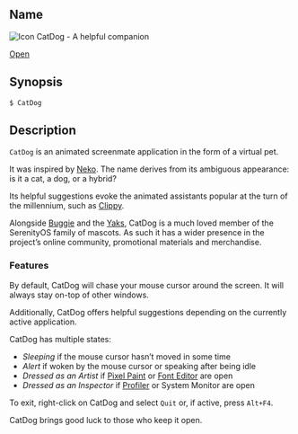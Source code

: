 ## Name

![Icon](/res/icons/16x16/app-catdog.png) CatDog - A helpful companion

[Open](file:///bin/CatDog)

## Synopsis

```**sh
$ CatDog
```

## Description

`CatDog` is an animated screenmate application in the form of a virtual pet.

It was inspired by [Neko](https://en.wikipedia.org/wiki/Neko_(software)). The name derives from its ambiguous appearance: is it a cat, a dog, or a hybrid?

Its helpful suggestions evoke the animated assistants popular at the turn of the millennium, such as [Clippy](https://en.wikipedia.org/wiki/Office_Assistant).

Alongside [Buggie](https://en.wikipedia.org/wiki/SerenityOS#History) and the [Yaks](http://yaksplained.org/), CatDog is a much loved member of the SerenityOS family of mascots. As such it has a wider presence in the project’s online community, promotional materials and merchandise.

### Features

By default, CatDog will chase your mouse cursor around the screen. It will always stay on-top of other windows.

Additionally, CatDog offers helpful suggestions depending on the currently active application.

CatDog has multiple states:

- *Sleeping* if the mouse cursor hasn’t moved in some time
- *Alert* if woken by the mouse cursor or speaking after being idle
- *Dressed as an Artist* if [Pixel Paint](help://man/1/Applications/PixelPaint) or [Font Editor](help://man/1/Applications/FontEditor) are open
- *Dressed as an Inspector* if [Profiler](help://man/1/Applications/Profiler) or System Monitor are open

To exit, right-click on CatDog and select `Quit` or, if active, press `Alt+F4`.

CatDog brings good luck to those who keep it open.
